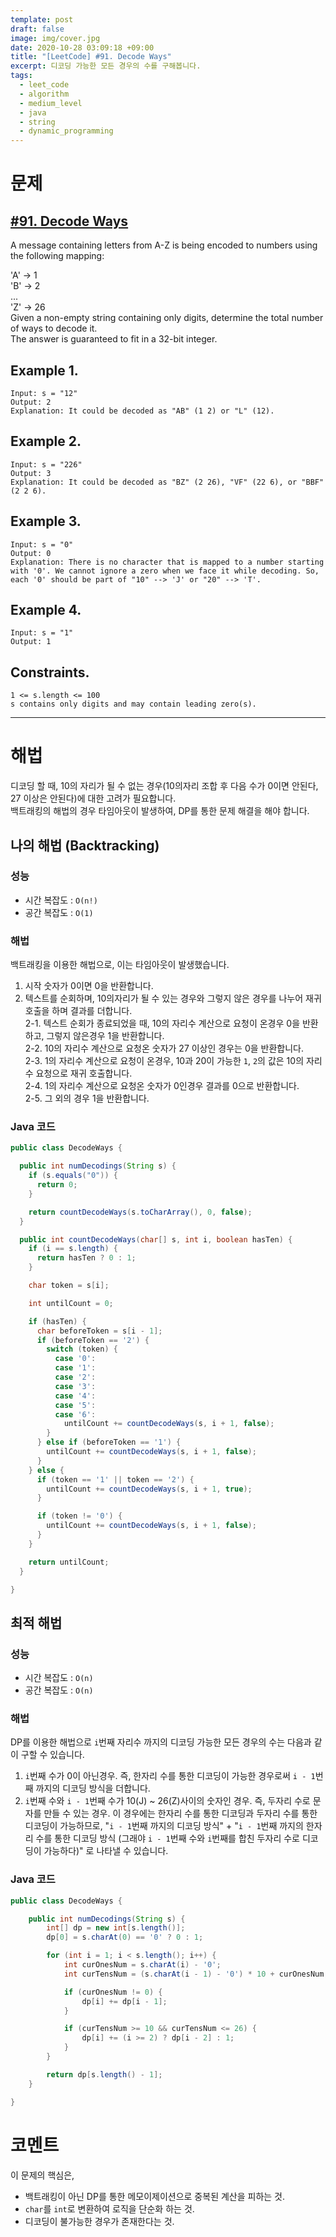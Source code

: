 ```yaml
---
template: post
draft: false
image: img/cover.jpg
date: 2020-10-28 03:09:18 +09:00
title: "[LeetCode] #91. Decode Ways"
excerpt: 디코딩 가능한 모든 경우의 수를 구해봅니다.
tags:
  - leet_code
  - algorithm
  - medium_level
  - java
  - string
  - dynamic_programming
---
```


# 문제
## [#91. Decode Ways](https://leetcode.com/problems/decode-ways)
A message containing letters from A-Z is being encoded to numbers using the following mapping:  

'A' -> 1  
'B' -> 2  
...  
'Z' -> 26  
Given a non-empty string containing only digits, determine the total number of ways to decode it.  
The answer is guaranteed to fit in a 32-bit integer.  

## Example 1.
```
Input: s = "12"
Output: 2
Explanation: It could be decoded as "AB" (1 2) or "L" (12).
```

## Example 2.
```
Input: s = "226"
Output: 3
Explanation: It could be decoded as "BZ" (2 26), "VF" (22 6), or "BBF" (2 2 6).
```

## Example 3.
```
Input: s = "0"
Output: 0
Explanation: There is no character that is mapped to a number starting with '0'. We cannot ignore a zero when we face it while decoding. So, each '0' should be part of "10" --> 'J' or "20" --> 'T'.
```

## Example 4.
```
Input: s = "1"
Output: 1
```

## Constraints.
```
1 <= s.length <= 100
s contains only digits and may contain leading zero(s).
```

---

# 해법
디코딩 할 때, 10의 자리가 될 수 없는 경우(10의자리 조합 후 다음 수가 0이면 안된다, 27 이상은 안된다)에 대한 고려가 필요합니다.  
백트래킹의 해법의 경우 타임아웃이 발생하여, DP를 통한 문제 해결을 해야 합니다.

## 나의 해법 (Backtracking)
### 성능
- 시간 복잡도 : `O(n!)`
- 공간 복잡도 : `O(1)`

### 해법
백트래킹을 이용한 해법으로, 이는 타임아웃이 발생했습니다.
1. 시작 숫자가 0이면 0을 반환합니다.
2. 텍스트를 순회하며, 10의자리가 될 수 있는 경우와 그렇지 않은 경우를 나누어 재귀호출을 하며 결과를 더합니다.  
2-1. 텍스트 순회가 종료되었을 때, 10의 자리수 계산으로 요청이 온경우 0을 반환하고, 그렇지 않은경우 1을 반환합니다.  
2-2. 10의 자리수 계산으로 요청온 숫자가 27 이상인 경우는 0을 반환합니다.   
2-3. 1의 자리수 계산으로 요청이 온경우, 10과 20이 가능한 `1`, `2`의 값은 10의 자리수 요청으로 재귀 호출합니다.  
2-4. 1의 자리수 계산으로 요청온 숫자가 0인경우 결과를 0으로 반환합니다.  
2-5. 그 외의 경우 1을 반환합니다.

### Java 코드
```java
public class DecodeWays {

  public int numDecodings(String s) {
    if (s.equals("0")) {
      return 0;
    }

    return countDecodeWays(s.toCharArray(), 0, false);
  }

  public int countDecodeWays(char[] s, int i, boolean hasTen) {
    if (i == s.length) {
      return hasTen ? 0 : 1;
    }

    char token = s[i];

    int untilCount = 0;

    if (hasTen) {
      char beforeToken = s[i - 1];
      if (beforeToken == '2') {
        switch (token) {
          case '0':
          case '1':
          case '2':
          case '3':
          case '4':
          case '5':
          case '6':
            untilCount += countDecodeWays(s, i + 1, false);
        }
      } else if (beforeToken == '1') {
        untilCount += countDecodeWays(s, i + 1, false);
      }
    } else {
      if (token == '1' || token == '2') {
        untilCount += countDecodeWays(s, i + 1, true);
      }

      if (token != '0') {
        untilCount += countDecodeWays(s, i + 1, false);
      }
    }

    return untilCount;
  }

}
```

## 최적 해법
### 성능
- 시간 복잡도 : `O(n)`
- 공간 복잡도 : `O(n)`

### 해법
DP를 이용한 해법으로 `i`번째 자리수 까지의 디코딩 가능한 모든 경우의 수는 다음과 같이 구할 수 있습니다.  
1. `i`번째 수가 0이 아닌경우. 즉, 한자리 수를 통한 디코딩이 가능한 경우로써 `i - 1`번째 까지의 디코딩 방식을 더합니다.  
2. `i`번째 수와 `i - 1`번째 수가 10(J) ~ 26(Z)사이의 숫자인 경우. 즉, 두자리 수로 문자를 만들 수 있는 경우. 
이 경우에는 한자리 수를 통한 디코딩과 두자리 수를 통한 디코딩이 가능하므로, "`i - 1`번째 까지의 디코딩 방식" + "`i - 1`번째 까지의 한자리 수를 통한 디코딩 방식 (그래야 `i - 1`번째 수와 `i`번째를 합친 두자리 수로 디코딩이 가능하다)" 로 나타낼 수 있습니다.

### Java 코드
```java
public class DecodeWays {

	public int numDecodings(String s) {
		int[] dp = new int[s.length()];
		dp[0] = s.charAt(0) == '0' ? 0 : 1;

		for (int i = 1; i < s.length(); i++) {
			int curOnesNum = s.charAt(i) - '0';
			int curTensNum = (s.charAt(i - 1) - '0') * 10 + curOnesNum;

			if (curOnesNum != 0) {
				dp[i] += dp[i - 1];
			}

			if (curTensNum >= 10 && curTensNum <= 26) {
				dp[i] += (i >= 2) ? dp[i - 2] : 1;
			}
		}

		return dp[s.length() - 1];
	}

}
```

# 코멘트
이 문제의 핵심은,
- 백트래킹이 아닌 DP를 통한 메모이제이션으로 중복된 계산을 피하는 것.
- `char`를 `int`로 변환하여 로직을 단순화 하는 것.
- 디코딩이 불가능한 경우가 존재한다는 것.

